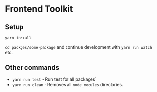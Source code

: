 # Frontend Toolkit

## Setup

```
yarn install
```

`cd packges/some-package` and continue development with `yarn run watch` etc.

## Other commands

* `yarn run test` -  Run test for all packages`
* `yarn run clean` - Removes all `node_modules` directories.
